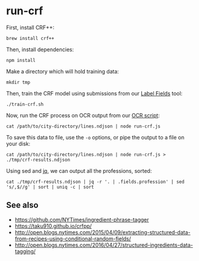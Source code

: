 # run-crf

First, install CRF++:

    brew install crf++

Then, install dependencies:

    npm install
    
Make a directory which will hold training data:

    mkdir tmp

Then, train the CRF model using submissions from our [Label Fields](https://github.com/nypl-spacetime/label-fields) tool:

    ./train-crf.sh

Now, run the CRF process on OCR output from our [OCR script](github.com/nypl-spacetime/ocr-scripts):

    cat /path/to/city-directory/lines.ndjson | node run-crf.js
    
To save this data to file, use the `-o` options, or pipe the output to a file on your disk:

    cat /path/to/city-directory/lines.ndjson | node run-crf.js > ./tmp/crf-results.ndjson

Using sed and [jq](https://stedolan.github.io/jq/), we can output all the professions, sorted:

    cat ./tmp/crf-results.ndjson | jq -r '. | .fields.profession' | sed 's/,$//g' | sort | uniq -c | sort

## See also

- https://github.com/NYTimes/ingredient-phrase-tagger
- https://taku910.github.io/crfpp/
- http://open.blogs.nytimes.com/2015/04/09/extracting-structured-data-from-recipes-using-conditional-random-fields/
- http://open.blogs.nytimes.com/2016/04/27/structured-ingredients-data-tagging/
